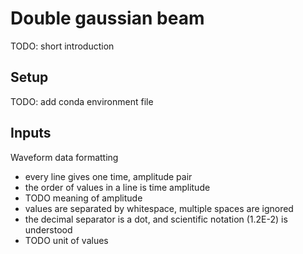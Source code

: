 # Double gaussian beam

TODO: short introduction

## Setup

TODO: add conda environment file

## Inputs

Waveform data formatting
 - every line gives one time, amplitude pair
 - the order of values in a line is time amplitude
 - TODO meaning of amplitude 
 - values are separated by whitespace, multiple spaces are ignored
 - the decimal separator is a dot, and scientific notation (1.2E-2) is understood
 - TODO unit of values
